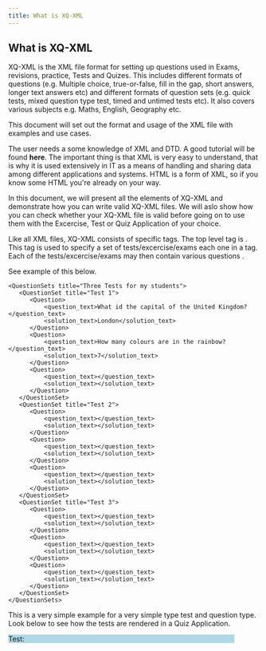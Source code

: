 ```yaml
---
title: What is XQ-XML
---
```

## What is XQ-XML

XQ-XML is the XML file format for setting up questions used in Exams, revisions, practice, Tests and Quizes. This includes different formats of questions (e.g. Multiple choice, true-or-false, fill in the gap, short answers, longer text answers etc) and different formats of question sets (e.g. quick tests, mixed question type test, timed and untimed tests etc). It also covers various subjects e.g. Maths, English, Geography etc.

This document will set out the format and usage of the XML file with examples and use cases.

The user needs a some knowledge of XML and DTD. A good tutorial will be found **here**. The important thing is that XML is very easy to understand, that is why it is used extensively in IT as a means of handling and sharing data among different applications and systems. HTML is a form of XML, so if you know some HTML you're already on your way.

In this document, we will present all the elements of XQ-XML and demonstrate how you can write valid XQ-XML files. We will aslo show how you can check whether your XQ-XML file is valid before going on to use them with the Excercise, Test or Quiz Application of your choice. 

Like all XML files, XQ-XML consists of specific tags. The top level tag is <QuestionSets></QuestionSets>. This tag is used to specify a set of tests/excercise/exams each one in a <QuestionSet></QuestionSet> tag. Each of the tests/excercise/exams may then contain various questions <Question></Question>.

See example of this below.
```
<QuestionSets title="Three Tests for my students">
   <QuestionSet title="Test 1">
      <Question>
	      <question_text>What id the capital of the United Kingdom?</question_text>
		  <solution_text>London</solution_text>
	  </Question>
      <Question>
	      <question_text>How many colours are in the rainbow?</question_text>
		  <solution_text>7</solution_text>
	  </Question>
      <Question>
	      <question_text></question_text>
		  <solution_text></solution_text>
	  </Question>	  
   </QuestionSet> 
   <QuestionSet title="Test 2">
      <Question>
	      <question_text></question_text>
		  <solution_text></solution_text>
	  </Question>
      <Question>
	      <question_text></question_text>
		  <solution_text></solution_text>
	  </Question>
      <Question>
	      <question_text></question_text>
		  <solution_text></solution_text>
	  </Question>	  
   </QuestionSet>  
   <QuestionSet title="Test 3">
      <Question>
	      <question_text></question_text>
		  <solution_text></solution_text>
	  </Question>
      <Question>
	      <question_text></question_text>
		  <solution_text></solution_text>
	  </Question>
      <Question>
	      <question_text></question_text>
		  <solution_text></solution_text>
	  </Question>	  
   </QuestionSet>    
</QuestionSets>
```
This is a very simple example for a very simple type test and question type. Look below to see how the tests are rendered in a Quiz Application.

<div id="questionSetContainer" style="border:thin;width:90%;background-color:lightblue;">
  <span>Test:</span>
  <span id="selectContainer"></span>
  <p/>
  <div id="questionContainer">
  </div>
</div>

<script>
var myxml=`
 <QuestionSets title="Three Tests for my students">
   <QuestionSet title="Test 1">
      <Question>
	      <question_text>What is the capital of the United Kingdom?</question_text>
		  <solution_text>London</solution_text>
	  </Question>
      <Question>
	      <question_text>How many colours are in the rainbow?</question_text>
		  <solution_text>7</solution_text>
	  </Question>
      <Question>
	      <question_text>How many loaves of bread are in a bakers dozen</question_text>
		  <solution_text>13</solution_text>
	  </Question>	  
   </QuestionSet> 
   <QuestionSet title="Test 2">
      <Question>
	      <question_text>Which animal has the longest neck?</question_text>
		  <solution_text>Giraffe</solution_text>
	  </Question>
      <Question>
	      <question_text>Which game is played by 11 players on both sides?</question_text>
		  <solution_text>Football</solution_text>
	  </Question>
      <Question>
	      <question_text>What is the square root of 64?</question_text>
		  <solution_text>8</solution_text>
	  </Question>	  
   </QuestionSet>  
   <QuestionSet title="Test 3">
      <Question>
	      <question_text>What is solid water called?</question_text>
		  <solution_text>ice</solution_text>
	  </Question>
      <Question>
	      <question_text>How may moths are in a year?</question_text>
		  <solution_text>12</solution_text>
	  </Question>
      <Question>
	      <question_text>How many pieces are in a chess game?</question_text>
		  <solution_text>32</solution_text>
	  </Question>	  
   </QuestionSet>    
</QuestionSets>   
    `
  parser = new DOMParser();
  xmlDoc = parser.parseFromString(myxml,"text/xml");
  questionSets =xmlDoc.getElementsByTagName("QuestionSet");
  
  selectContainerHtml=`
  <select id="questionSetSelid" onchange="selectTest()">
      <option>(none)</option>
	  ${Array.from(questionSets)
	         .map(function(e){return `<option>${e.getAttribute("title")}</option>`})
			 .join("")
	   }
  </select>
  `
  document.getElementById("selectContainer").innerHTML=selectContainerHtml;

 var currentQuestionIdx=0;
 var currentQuestionSolution;
 function selectTest(){
    currentQuestionIdx=0;
	selectedValue=document.getElementById("questionSetSelid").value;   
	selectedQuestionSet = xmlDoc.querySelector('QuestionSet[title="'+selectedValue+'"]')
	if(selectedQuestionSet){
		displayCurrentQuestion();
	}
 } 
 
 function checkAnswer(){
    userAnswer = document.getElementById("userAnswer").value;
	if(userAnswer==""){
	  alert("Please provide an answer");
	  return;
	}
	if(userAnswer.toUpperCase() == currentQuestionSolution.toUpperCase()){
	  alert("CORRECT!!");
	}else{
	  alert(userAnswer + " is WRONG!!");	
    }	
 }
 
 var currentNumberOfQuestionsInSet=3;
 function displayCurrentQuestion(){
 		currentQuestion=selectedQuestionSet.getElementsByTagName("Question")[currentQuestionIdx];
		currentNumberOfQuestionsInSet=selectedQuestionSet.getElementsByTagName("Question").length;
		currentQuestionSolution=currentQuestion.querySelector('solution_text').innerHTML;
		currentQuestionHTML=`
			<span>Question Number ${currentQuestionIdx+1}</span>
			<h3>${currentQuestion.querySelector('question_text').innerHTML}</h3>
			<span>type your answer here:</span><input id="userAnswer" type="text"></input>
			<button onclick="checkAnswer()">Check Answer</button><p/>
			<button onclick="prevQuestion()">Prev</button><button  onclick="nextQuestion()" style="margin-left:330px;">Next</button>			
		`;
		console.log(currentQuestionHTML);
		document.getElementById("questionContainer").innerHTML=currentQuestionHTML;    
 }
 
 function nextQuestion(){
   if(currentQuestionIdx<currentNumberOfQuestionsInSet-1){
     currentQuestionIdx=currentQuestionIdx+1;
	 displayCurrentQuestion();
   }
 }
 
 function prevQuestion(){
    if(currentQuestionIdx>0){
     currentQuestionIdx=currentQuestionIdx-1;
	 displayCurrentQuestion();
   }
 }
</script>
 
